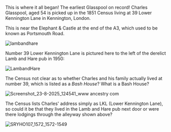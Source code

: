 This is where it all began! The earliest Glasspool on record!
Charles Glasspool, aged 54 is picked up in the 1851 Census living at 39 Lower Kennington Lane in Kennington, London.

This is near the Elephant & Castle at the end of the A3, which used to be known as Portsmouth Road.

![lambandhare](https://github.com/user-attachments/assets/fe12c21d-a4bb-429c-ad6c-276f7b8624d7)

Number 39 Lower Kennington Lane is pictured here to the left of the derelict Lamb and Hare pub in 1950:

![LambandHare](https://github.com/user-attachments/assets/e1c69e5a-e7f6-44ca-8605-e0505467b1b4)

The Census not clear as to whether Charles and his family actually lived at number 39, which is listed as a *Bash House*? What is a Bash House? 

![Screenshot_23-8-2025_124541_www ancestry com](https://github.com/user-attachments/assets/8868734c-70f9-45a1-8e67-b3ce164e8c48)

The Census lists Charles' address simply as LKL (Lower Kennington Lane), so could it be that they lived in the Lamb and Hare pub next door or were there lodgings through the alleyway shown above?

![SRYHO107_1572_1572-1549](https://github.com/user-attachments/assets/31fe2667-5c4a-435a-8ad4-7dd4e814d4d5)








